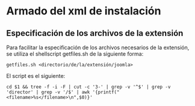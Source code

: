 # Armado del xml de instalación #

## Especificación de los archivos de la extensión ##
Para facilitar la especificación de los archivos necesarios de la extensión, se utiliza el shellscript getfiles.sh de la siguiente forma:

```
getfiles.sh <directorio/de/la/extensión/joomla>
```

El script es el siguiente:
```
cd $1 && tree -f -i -F | cut -c '3-' | grep -v '^$' | grep -v 'director' | grep -v '/$' | awk '{printf("<filename>%s</filename>\n",$0)}'
```